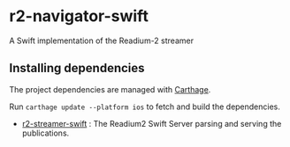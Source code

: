 # r2-navigator-swift
A Swift implementation of the Readium-2 streamer

## Installing dependencies

The project dependencies are managed with [Carthage](https://github.com/Carthage/Carthage). 

Run `carthage update --platform ios` to fetch and build the dependencies.

- [r2-streamer-swift](https://github.com/readium/r2-streamer-swift) : The Readium2 Swift Server parsing and serving the publications.
